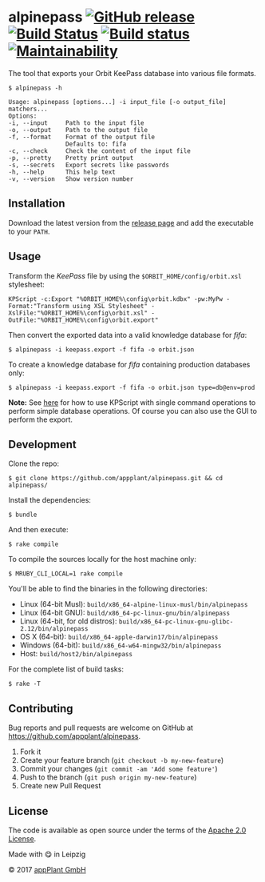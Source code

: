 # alpinepass [![GitHub release](https://img.shields.io/github/release/appplant/alpinepass.svg)](https://github.com/appplant/alpinepass/releases) [![Build Status](https://travis-ci.com/appPlant/alpinepass.svg?branch=master)](https://travis-ci.com/appPlant/alpinepass) [![Build status](https://ci.appveyor.com/api/projects/status/76ytl3ycyqs0va8j/branch/master?svg=true)](https://ci.appveyor.com/project/katzer/alpinepass/branch/master) [![Maintainability](https://api.codeclimate.com/v1/badges/f5d906346be0d06ae4fc/maintainability)](https://codeclimate.com/github/appPlant/alpinepass/maintainability)

The tool that exports your Orbit KeePass database into various file formats.

    $ alpinepass -h

    Usage: alpinepass [options...] -i input_file [-o output_file] matchers...
    Options:
    -i, --input     Path to the input file
    -o, --output    Path to the output file
    -f, --format    Format of the output file
                    Defaults to: fifa
    -c, --check     Check the content of the input file
    -p, --pretty    Pretty print output
    -s, --secrets   Export secrets like passwords
    -h, --help      This help text
    -v, --version   Show version number

## Installation

Download the latest version from the [release page][releases] and add the executable to your `PATH`.

## Usage

Transform the _KeePass_ file by using the `$ORBIT_HOME/config/orbit.xsl` stylesheet:

    KPScript -c:Export "%ORBIT_HOME%\config\orbit.kdbx" -pw:MyPw -Format:"Transform using XSL Stylesheet" -XslFile:"%ORBIT_HOME%\config\orbit.xsl" -OutFile:"%ORBIT_HOME%\config\orbit.export"

Then convert the exported data into a valid knowledge database for _fifa_:

    $ alpinepass -i keepass.export -f fifa -o orbit.json

To create a knowledge database for _fifa_ containing production databases only:

    $ alpinepass -i keepass.export -f fifa -o orbit.json type=db@env=prod

__Note:__ See [here][keepass] for how to use KPScript with single command operations to perform simple database operations. Of course you can also use the GUI to perform the export.

## Development

Clone the repo:

    $ git clone https://github.com/appplant/alpinepass.git && cd alpinepass/

Install the dependencies:

    $ bundle

And then execute:

    $ rake compile

To compile the sources locally for the host machine only:

    $ MRUBY_CLI_LOCAL=1 rake compile

You'll be able to find the binaries in the following directories:

- Linux (64-bit Musl): `build/x86_64-alpine-linux-musl/bin/alpinepass`
- Linux (64-bit GNU): `build/x86_64-pc-linux-gnu/bin/alpinepass`
- Linux (64-bit, for old distros): `build/x86_64-pc-linux-gnu-glibc-2.12/bin/alpinepass`
- OS X (64-bit): `build/x86_64-apple-darwin17/bin/alpinepass`
- Windows (64-bit): `build/x86_64-w64-mingw32/bin/alpinepass`
- Host: `build/host2/bin/alpinepass`

For the complete list of build tasks:

    $ rake -T

## Contributing

Bug reports and pull requests are welcome on GitHub at https://github.com/appplant/alpinepass.

1. Fork it
2. Create your feature branch (`git checkout -b my-new-feature`)
3. Commit your changes (`git commit -am 'Add some feature'`)
4. Push to the branch (`git push origin my-new-feature`)
5. Create new Pull Request

## License

The code is available as open source under the terms of the [Apache 2.0 License][license].

Made with :yum: in Leipzig

© 2017 [appPlant GmbH][appplant]

[releases]: https://github.com/appplant/alpinepass/releases
[keepass]: https://keepass.info/help/v2_dev/scr_sc_index.html#export
[license]: http://opensource.org/licenses/Apache-2.0
[appplant]: www.appplant.de
